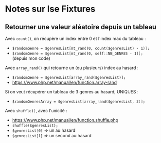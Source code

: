 # Notes sur lse Fixtures

## Retourner une valeur aléatoire depuis un tableau

Avec `count()`, on récupère un index entre 0 et l'index max du tableau :

- `$randomGenre = $genresList[mt_rand(0, count($genresList) - 1)];`
- `$randomGenre = $genresList[mt_rand(0, self::NB_GENRES - 1)];` (depuis mon code)

Avec `array_rand()` qui retourne un (ou plusieurs) index au hasard : 

- `$randomGenre = $genresList[array_rand($genresList)];`
- https://www.php.net/manual/en/function.array-rand

Si on veut récupérer un tableau de 3 genres au hasard, UNIQUES :

- `$randomGenresArray = $genresList[array_rand($genresList, 3)];`

Avec `shuffle()`, avec l'unicité :

- https://www.php.net/manual/en/function.shuffle.php
- `shuffle($genresList);`
- `$genresList[0]` => un au hasard
- `$genresList[1]` => un second au hasard